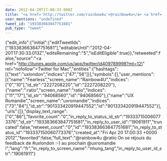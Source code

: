 ```yaml
---
date: 2012-04-20T17:00:33.000Z
title: "<a href='http://twitter.com/rainbow4u'>@rainbow4u</a> <a href='http://twitter.com/ratio'>@ratio</a> On se réjouis du feedback de #uxlondon :-) au prochain <a href='http://twitter.com/uxromandie'>@uxromandie</a> !″"
user_mentions: "undefined"
tweet_id: "193383663847751681"
pub_type: "tweet"
---
```

{"edit_info":{"initial":{"editTweetIds":["193383663847751681"],"editableUntil":"2012-04-20T17:30:33.013Z","editsRemaining":"5","isEditEligible":true}},"retweeted":false,"source":"<a href=\"http://itunes.apple.com/us/app/twitter/id409789998?mt=12\" rel=\"nofollow\">Twitter for Mac</a>","entities":{"hashtags":[{"text":"uxlondon","indices":["47","56"]}],"symbols":[],"user_mentions":[{"name":"Fearless","screen_name":"Rainbow4U","indices":["0","10"],"id_str":"2227208220","id":"2227208220"},{"name":":ratio","screen_name":"ratio","indices":["11","17"],"id_str":"94068560","id":"94068560"},{"name":"UX Romandie","screen_name":"uxromandie","indices":["73","84"],"id_str":"901333420919447552","id":"901333420919447552"}],"urls":[]},"display_text_range":["0","86"],"favorite_count":"0","in_reply_to_status_id_str":"193337150060773376","id_str":"193383663847751681","in_reply_to_user_id":"19061911","truncated":false,"retweet_count":"0","id":"193383663847751681","in_reply_to_status_id":"193337150060773376","created_at":"Fri Apr 20 17:00:33 +0000 2012","favorited":false,"full_text":"@rainbow4u @ratio On se réjouis du feedback de #uxlondon :-) au prochain @uxromandie !","lang":"fr","in_reply_to_screen_name":"nhung_tang","in_reply_to_user_id_str":"19061911"}
